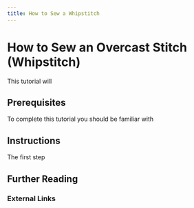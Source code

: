 ```yaml
---
title: How to Sew a Whipstitch
---
```


# How to Sew an Overcast Stitch (Whipstitch)

This tutorial will

## Prerequisites

To complete this tutorial you should be familiar with

## Instructions

The first step

## Further Reading

### External Links

